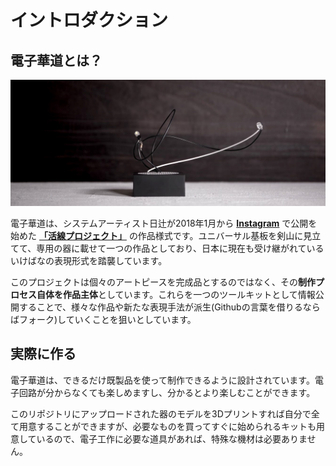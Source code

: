 # イントロダクション

## 電子華道とは？

![作品・日辻](assets/hitsuji.jpg)

電子華道は、システムアーティスト日辻が2018年1月から **[Instagram](https://instagram.com/kassen_project/)** で公開を始めた **[「活線プロジェクト」](https://tenari.jp/?page_id=45)** の作品様式です。ユニバーサル基板を剣山に見立てて、専用の器に載せて一つの作品としており、日本に現在も受け継がれているいけばなの表現形式を踏襲しています。

このプロジェクトは個々のアートピースを完成品とするのではなく、その**制作プロセス自体を作品主体**としています。これらを一つのツールキットとして情報公開することで、様々な作品や新たな表現手法が派生(Githubの言葉を借りるならばフォーク)していくことを狙いとしています。

## 実際に作る

電子華道は、できるだけ既製品を使って制作できるように設計されています。電子回路が分からなくても楽しめますし、分かるとより楽しむことができます。

このリポジトリにアップロードされた器のモデルを3Dプリントすれば自分で全て用意することができますが、必要なものを買ってすぐに始められるキットも用意しているので、電子工作に必要な道具があれば、特殊な機材は必要ありません。
